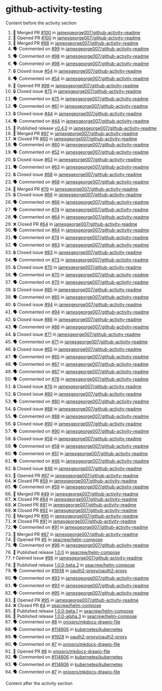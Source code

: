 # github-activity-testing

Content before the activity section

<!--START_SECTION:activity-->
1. 🎉 Merged PR [#100](https://github.com/jamesgeorge007/github-activity-readme/pull/100) in [jamesgeorge007/github-activity-readme](https://github.com/jamesgeorge007/github-activity-readme)
2. 💪 Opened PR [#100](https://github.com/jamesgeorge007/github-activity-readme/pull/100) in [jamesgeorge007/github-activity-readme](https://github.com/jamesgeorge007/github-activity-readme)
3. 🎉 Merged PR [#98](https://github.com/jamesgeorge007/github-activity-readme/pull/98) in [jamesgeorge007/github-activity-readme](https://github.com/jamesgeorge007/github-activity-readme)
4. 🗣 Commented on [#99](https://github.com/jamesgeorge007/github-activity-readme/issues/99#issuecomment-1576142650) in [jamesgeorge007/github-activity-readme](https://github.com/jamesgeorge007/github-activity-readme)
5. 🗣 Commented on [#98](https://github.com/jamesgeorge007/github-activity-readme/pull/98#issuecomment-1575664700) in [jamesgeorge007/github-activity-readme](https://github.com/jamesgeorge007/github-activity-readme)
6. 🗣 Commented on [#98](https://github.com/jamesgeorge007/github-activity-readme/pull/98#issuecomment-1575661546) in [jamesgeorge007/github-activity-readme](https://github.com/jamesgeorge007/github-activity-readme)
7. 🔒 Closed issue [#54](https://github.com/jamesgeorge007/github-activity-readme/issues/54) in [jamesgeorge007/github-activity-readme](https://github.com/jamesgeorge007/github-activity-readme)
8. 🗣 Commented on [#54](https://github.com/jamesgeorge007/github-activity-readme/issues/54#issuecomment-1575166154) in [jamesgeorge007/github-activity-readme](https://github.com/jamesgeorge007/github-activity-readme)
9. 💪 Opened PR [#98](https://github.com/jamesgeorge007/github-activity-readme/pull/98) in [jamesgeorge007/github-activity-readme](https://github.com/jamesgeorge007/github-activity-readme)
10. 🔒 Closed issue [#75](https://github.com/jamesgeorge007/github-activity-readme/issues/75) in [jamesgeorge007/github-activity-readme](https://github.com/jamesgeorge007/github-activity-readme)
11. 🗣 Commented on [#75](https://github.com/jamesgeorge007/github-activity-readme/issues/75#issuecomment-1571068518) in [jamesgeorge007/github-activity-readme](https://github.com/jamesgeorge007/github-activity-readme)
12. 🗣 Commented on [#61](https://github.com/jamesgeorge007/github-activity-readme/issues/61#issuecomment-1571065704) in [jamesgeorge007/github-activity-readme](https://github.com/jamesgeorge007/github-activity-readme)
13. 🔒 Closed issue [#44](https://github.com/jamesgeorge007/github-activity-readme/issues/44) in [jamesgeorge007/github-activity-readme](https://github.com/jamesgeorge007/github-activity-readme)
14. 🗣 Commented on [#44](https://github.com/jamesgeorge007/github-activity-readme/issues/44#issuecomment-1571063187) in [jamesgeorge007/github-activity-readme](https://github.com/jamesgeorge007/github-activity-readme)
15. 🚀 Published release [v0.4.0](https://github.com/jamesgeorge007/github-activity-readme/releases/tag/v0.4.0) in [jamesgeorge007/github-activity-readme](https://github.com/jamesgeorge007/github-activity-readme)
16. 🎉 Merged PR [#97](https://github.com/jamesgeorge007/github-activity-readme/pull/97) in [jamesgeorge007/github-activity-readme](https://github.com/jamesgeorge007/github-activity-readme)
17. ❌ Closed PR [#60](https://github.com/jamesgeorge007/github-activity-readme/pull/60) in [jamesgeorge007/github-activity-readme](https://github.com/jamesgeorge007/github-activity-readme)
18. 🗣 Commented on [#60](https://github.com/jamesgeorge007/github-activity-readme/pull/60#issuecomment-1569800355) in [jamesgeorge007/github-activity-readme](https://github.com/jamesgeorge007/github-activity-readme)
19. 🗣 Commented on [#52](https://github.com/jamesgeorge007/github-activity-readme/issues/52#issuecomment-1569747503) in [jamesgeorge007/github-activity-readme](https://github.com/jamesgeorge007/github-activity-readme)
20. 🔒 Closed issue [#63](https://github.com/jamesgeorge007/github-activity-readme/issues/63) in [jamesgeorge007/github-activity-readme](https://github.com/jamesgeorge007/github-activity-readme)
21. 🗣 Commented on [#63](https://github.com/jamesgeorge007/github-activity-readme/issues/63#issuecomment-1569709560) in [jamesgeorge007/github-activity-readme](https://github.com/jamesgeorge007/github-activity-readme)
22. 🔒 Closed issue [#68](https://github.com/jamesgeorge007/github-activity-readme/issues/68) in [jamesgeorge007/github-activity-readme](https://github.com/jamesgeorge007/github-activity-readme)
23. 🗣 Commented on [#68](https://github.com/jamesgeorge007/github-activity-readme/issues/68#issuecomment-1569707475) in [jamesgeorge007/github-activity-readme](https://github.com/jamesgeorge007/github-activity-readme)
24. 🎉 Merged PR [#79](https://github.com/jamesgeorge007/github-activity-readme/pull/79) in [jamesgeorge007/github-activity-readme](https://github.com/jamesgeorge007/github-activity-readme)
25. 🔒 Closed issue [#66](https://github.com/jamesgeorge007/github-activity-readme/issues/66) in [jamesgeorge007/github-activity-readme](https://github.com/jamesgeorge007/github-activity-readme)
26. 🗣 Commented on [#66](https://github.com/jamesgeorge007/github-activity-readme/issues/66#issuecomment-1569636950) in [jamesgeorge007/github-activity-readme](https://github.com/jamesgeorge007/github-activity-readme)
27. 🗣 Commented on [#74](https://github.com/jamesgeorge007/github-activity-readme/pull/74#issuecomment-1569534182) in [jamesgeorge007/github-activity-readme](https://github.com/jamesgeorge007/github-activity-readme)
28. 🗣 Commented on [#64](https://github.com/jamesgeorge007/github-activity-readme/pull/64#issuecomment-1569533235) in [jamesgeorge007/github-activity-readme](https://github.com/jamesgeorge007/github-activity-readme)
29. ❌ Closed PR [#64](https://github.com/jamesgeorge007/github-activity-readme/pull/64) in [jamesgeorge007/github-activity-readme](https://github.com/jamesgeorge007/github-activity-readme)
30. 🗣 Commented on [#64](https://github.com/jamesgeorge007/github-activity-readme/pull/64#issuecomment-1569531744) in [jamesgeorge007/github-activity-readme](https://github.com/jamesgeorge007/github-activity-readme)
31. 🗣 Commented on [#74](https://github.com/jamesgeorge007/github-activity-readme/pull/74#issuecomment-1569529328) in [jamesgeorge007/github-activity-readme](https://github.com/jamesgeorge007/github-activity-readme)
32. 🗣 Commented on [#83](https://github.com/jamesgeorge007/github-activity-readme/issues/83#issuecomment-1569526517) in [jamesgeorge007/github-activity-readme](https://github.com/jamesgeorge007/github-activity-readme)
33. 🔒 Closed issue [#83](https://github.com/jamesgeorge007/github-activity-readme/issues/83) in [jamesgeorge007/github-activity-readme](https://github.com/jamesgeorge007/github-activity-readme)
34. 🗣 Commented on [#73](https://github.com/jamesgeorge007/github-activity-readme/issues/73#issuecomment-1569523330) in [jamesgeorge007/github-activity-readme](https://github.com/jamesgeorge007/github-activity-readme)
35. 🔒 Closed issue [#70](https://github.com/jamesgeorge007/github-activity-readme/issues/70) in [jamesgeorge007/github-activity-readme](https://github.com/jamesgeorge007/github-activity-readme)
36. 🗣 Commented on [#70](https://github.com/jamesgeorge007/github-activity-readme/issues/70#issuecomment-1569193477) in [jamesgeorge007/github-activity-readme](https://github.com/jamesgeorge007/github-activity-readme)
37. 🗣 Commented on [#70](https://github.com/jamesgeorge007/github-activity-readme/issues/70#issuecomment-1569170508) in [jamesgeorge007/github-activity-readme](https://github.com/jamesgeorge007/github-activity-readme)
38. 🔒 Closed issue [#85](https://github.com/jamesgeorge007/github-activity-readme/issues/85) in [jamesgeorge007/github-activity-readme](https://github.com/jamesgeorge007/github-activity-readme)
39. 🗣 Commented on [#85](https://github.com/jamesgeorge007/github-activity-readme/issues/85#issuecomment-1569165750) in [jamesgeorge007/github-activity-readme](https://github.com/jamesgeorge007/github-activity-readme)
40. 🔒 Closed issue [#94](https://github.com/jamesgeorge007/github-activity-readme/issues/94) in [jamesgeorge007/github-activity-readme](https://github.com/jamesgeorge007/github-activity-readme)
41. 🗣 Commented on [#94](https://github.com/jamesgeorge007/github-activity-readme/issues/94#issuecomment-1569161567) in [jamesgeorge007/github-activity-readme](https://github.com/jamesgeorge007/github-activity-readme)
42. 🔒 Closed issue [#86](https://github.com/jamesgeorge007/github-activity-readme/issues/86) in [jamesgeorge007/github-activity-readme](https://github.com/jamesgeorge007/github-activity-readme)
43. 🗣 Commented on [#86](https://github.com/jamesgeorge007/github-activity-readme/issues/86#issuecomment-1569160424) in [jamesgeorge007/github-activity-readme](https://github.com/jamesgeorge007/github-activity-readme)
44. 🔒 Closed issue [#71](https://github.com/jamesgeorge007/github-activity-readme/issues/71) in [jamesgeorge007/github-activity-readme](https://github.com/jamesgeorge007/github-activity-readme)
45. 🗣 Commented on [#71](https://github.com/jamesgeorge007/github-activity-readme/issues/71#issuecomment-1569159528) in [jamesgeorge007/github-activity-readme](https://github.com/jamesgeorge007/github-activity-readme)
46. 🔒 Closed issue [#65](https://github.com/jamesgeorge007/github-activity-readme/issues/65) in [jamesgeorge007/github-activity-readme](https://github.com/jamesgeorge007/github-activity-readme)
47. 🗣 Commented on [#65](https://github.com/jamesgeorge007/github-activity-readme/issues/65#issuecomment-1569154840) in [jamesgeorge007/github-activity-readme](https://github.com/jamesgeorge007/github-activity-readme)
48. 🗣 Commented on [#67](https://github.com/jamesgeorge007/github-activity-readme/issues/67#issuecomment-1569153518) in [jamesgeorge007/github-activity-readme](https://github.com/jamesgeorge007/github-activity-readme)
49. 🗣 Commented on [#67](https://github.com/jamesgeorge007/github-activity-readme/issues/67#issuecomment-1569150885) in [jamesgeorge007/github-activity-readme](https://github.com/jamesgeorge007/github-activity-readme)
50. 🗣 Commented on [#76](https://github.com/jamesgeorge007/github-activity-readme/issues/76#issuecomment-1569149371) in [jamesgeorge007/github-activity-readme](https://github.com/jamesgeorge007/github-activity-readme)
51. 🔒 Closed issue [#76](https://github.com/jamesgeorge007/github-activity-readme/issues/76) in [jamesgeorge007/github-activity-readme](https://github.com/jamesgeorge007/github-activity-readme)
52. 🔒 Closed issue [#80](https://github.com/jamesgeorge007/github-activity-readme/issues/80) in [jamesgeorge007/github-activity-readme](https://github.com/jamesgeorge007/github-activity-readme)
53. 🗣 Commented on [#80](https://github.com/jamesgeorge007/github-activity-readme/issues/80#issuecomment-1569149126) in [jamesgeorge007/github-activity-readme](https://github.com/jamesgeorge007/github-activity-readme)
54. 🔒 Closed issue [#88](https://github.com/jamesgeorge007/github-activity-readme/issues/88) in [jamesgeorge007/github-activity-readme](https://github.com/jamesgeorge007/github-activity-readme)
55. 🗣 Commented on [#88](https://github.com/jamesgeorge007/github-activity-readme/issues/88#issuecomment-1569147605) in [jamesgeorge007/github-activity-readme](https://github.com/jamesgeorge007/github-activity-readme)
56. 🔒 Closed issue [#90](https://github.com/jamesgeorge007/github-activity-readme/issues/90) in [jamesgeorge007/github-activity-readme](https://github.com/jamesgeorge007/github-activity-readme)
57. 🗣 Commented on [#90](https://github.com/jamesgeorge007/github-activity-readme/issues/90#issuecomment-1569146136) in [jamesgeorge007/github-activity-readme](https://github.com/jamesgeorge007/github-activity-readme)
58. 🔒 Closed issue [#58](https://github.com/jamesgeorge007/github-activity-readme/issues/58) in [jamesgeorge007/github-activity-readme](https://github.com/jamesgeorge007/github-activity-readme)
59. 🗣 Commented on [#58](https://github.com/jamesgeorge007/github-activity-readme/issues/58#issuecomment-1569130204) in [jamesgeorge007/github-activity-readme](https://github.com/jamesgeorge007/github-activity-readme)
60. 🗣 Commented on [#51](https://github.com/jamesgeorge007/github-activity-readme/issues/51#issuecomment-1569129929) in [jamesgeorge007/github-activity-readme](https://github.com/jamesgeorge007/github-activity-readme)
61. 🗣 Commented on [#46](https://github.com/jamesgeorge007/github-activity-readme/issues/46#issuecomment-1569128386) in [jamesgeorge007/github-activity-readme](https://github.com/jamesgeorge007/github-activity-readme)
62. 🔒 Closed issue [#46](https://github.com/jamesgeorge007/github-activity-readme/issues/46) in [jamesgeorge007/github-activity-readme](https://github.com/jamesgeorge007/github-activity-readme)
63. 💪 Opened PR [#97](https://github.com/jamesgeorge007/github-activity-readme/pull/97) in [jamesgeorge007/github-activity-readme](https://github.com/jamesgeorge007/github-activity-readme)
64. ❌ Closed PR [#59](https://github.com/jamesgeorge007/github-activity-readme/pull/59) in [jamesgeorge007/github-activity-readme](https://github.com/jamesgeorge007/github-activity-readme)
65. 🗣 Commented on [#59](https://github.com/jamesgeorge007/github-activity-readme/pull/59#issuecomment-1569112996) in [jamesgeorge007/github-activity-readme](https://github.com/jamesgeorge007/github-activity-readme)
66. 🎉 Merged PR [#49](https://github.com/jamesgeorge007/github-activity-readme/pull/49) in [jamesgeorge007/github-activity-readme](https://github.com/jamesgeorge007/github-activity-readme)
67. ❌ Closed PR [#84](https://github.com/jamesgeorge007/github-activity-readme/pull/84) in [jamesgeorge007/github-activity-readme](https://github.com/jamesgeorge007/github-activity-readme)
68. ❌ Closed PR [#81](https://github.com/jamesgeorge007/github-activity-readme/pull/81) in [jamesgeorge007/github-activity-readme](https://github.com/jamesgeorge007/github-activity-readme)
69. ❌ Closed PR [#92](https://github.com/jamesgeorge007/github-activity-readme/pull/92) in [jamesgeorge007/github-activity-readme](https://github.com/jamesgeorge007/github-activity-readme)
70. 🎉 Merged PR [#95](https://github.com/jamesgeorge007/github-activity-readme/pull/95) in [jamesgeorge007/github-activity-readme](https://github.com/jamesgeorge007/github-activity-readme)
71. ❌ Closed PR [#91](https://github.com/jamesgeorge007/github-activity-readme/pull/91) in [jamesgeorge007/github-activity-readme](https://github.com/jamesgeorge007/github-activity-readme)
72. 🗣 Commented on [#91](https://github.com/jamesgeorge007/github-activity-readme/pull/91#issuecomment-1569088910) in [jamesgeorge007/github-activity-readme](https://github.com/jamesgeorge007/github-activity-readme)
73. 🎉 Merged PR [#87](https://github.com/jamesgeorge007/github-activity-readme/pull/87) in [jamesgeorge007/github-activity-readme](https://github.com/jamesgeorge007/github-activity-readme)
74. 💪 Opened PR [#5](https://github.com/seacrew/helm-compose/pull/5) in [seacrew/helm-compose](https://github.com/seacrew/helm-compose)
75. 🗣 Commented on [#96](https://github.com/jamesgeorge007/github-activity-readme/issues/96#issuecomment-1567452598) in [jamesgeorge007/github-activity-readme](https://github.com/jamesgeorge007/github-activity-readme)
76. 🚀 Published release [1.0.0](https://github.com/seacrew/helm-compose/releases/tag/1.0.0) in [seacrew/helm-compose](https://github.com/seacrew/helm-compose)
77. ❗ Opened issue [#96](https://github.com/jamesgeorge007/github-activity-readme/issues/96) in [jamesgeorge007/github-activity-readme](https://github.com/jamesgeorge007/github-activity-readme)
78. 🚀 Published release [1.0.0-beta.2](https://github.com/seacrew/helm-compose/releases/tag/1.0.0-beta.2) in [seacrew/helm-compose](https://github.com/seacrew/helm-compose)
79. 🗣 Commented on [#1938](https://github.com/oauth2-proxy/oauth2-proxy/issues/1938#issuecomment-1553244682) in [oauth2-proxy/oauth2-proxy](https://github.com/oauth2-proxy/oauth2-proxy)
80. 🗣 Commented on [#93](https://github.com/jamesgeorge007/github-activity-readme/issues/93#issuecomment-1549552765) in [jamesgeorge007/github-activity-readme](https://github.com/jamesgeorge007/github-activity-readme)
81. 🗣 Commented on [#93](https://github.com/jamesgeorge007/github-activity-readme/issues/93#issuecomment-1549551158) in [jamesgeorge007/github-activity-readme](https://github.com/jamesgeorge007/github-activity-readme)
82. 🗣 Commented on [#95](https://github.com/jamesgeorge007/github-activity-readme/pull/95#issuecomment-1549520591) in [jamesgeorge007/github-activity-readme](https://github.com/jamesgeorge007/github-activity-readme)
83. 💪 Opened PR [#95](https://github.com/jamesgeorge007/github-activity-readme/pull/95) in [jamesgeorge007/github-activity-readme](https://github.com/jamesgeorge007/github-activity-readme)
84. ❌ Closed PR [#4](https://github.com/seacrew/helm-compose/pull/4) in [seacrew/helm-compose](https://github.com/seacrew/helm-compose)
85. 🚀 Published release [1.0.0-beta.1](https://github.com/seacrew/helm-compose/releases/tag/1.0.0-beta.1) in [seacrew/helm-compose](https://github.com/seacrew/helm-compose)
86. 🚀 Published release [1.0.0-alpha.3](https://github.com/seacrew/helm-compose/releases/tag/1.0.0-alpha.3) in [seacrew/helm-compose](https://github.com/seacrew/helm-compose)
87. 🗣 Commented on [#8](https://github.com/onixpro/mkdocs-drawio-file/pull/8#issuecomment-1545446720) in [onixpro/mkdocs-drawio-file](https://github.com/onixpro/mkdocs-drawio-file)
88. 🗣 Commented on [#114606](https://github.com/kubernetes/kubernetes/pull/114606#issuecomment-1545430296) in [kubernetes/kubernetes](https://github.com/kubernetes/kubernetes)
89. 🗣 Commented on [#1928](https://github.com/oauth2-proxy/oauth2-proxy/pull/1928#issuecomment-1493994796) in [oauth2-proxy/oauth2-proxy](https://github.com/oauth2-proxy/oauth2-proxy)
90. 🗣 Commented on [#7](https://github.com/onixpro/mkdocs-drawio-file/issues/7#issuecomment-1492734813) in [onixpro/mkdocs-drawio-file](https://github.com/onixpro/mkdocs-drawio-file)
91. 💪 Opened PR [#8](https://github.com/onixpro/mkdocs-drawio-file/pull/8) in [onixpro/mkdocs-drawio-file](https://github.com/onixpro/mkdocs-drawio-file)
92. 🗣 Commented on [#114606](https://github.com/kubernetes/kubernetes/pull/114606#issuecomment-1477801718) in [kubernetes/kubernetes](https://github.com/kubernetes/kubernetes)
93. 🗣 Commented on [#114606](https://github.com/kubernetes/kubernetes/pull/114606#issuecomment-1477800544) in [kubernetes/kubernetes](https://github.com/kubernetes/kubernetes)
94. 🗣 Commented on [#7](https://github.com/onixpro/mkdocs-drawio-file/issues/7#issuecomment-1472763941) in [onixpro/mkdocs-drawio-file](https://github.com/onixpro/mkdocs-drawio-file)
<!--END_SECTION:activity-->

Content after the activity section

